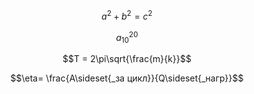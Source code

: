 $$a^2 + b^2 = c^2$$

$$a_{10}^{20}$$

$$T = 2\pi\sqrt{\frac{m}{k}}$$

$$\eta= \frac{A\sideset{_за цикл}}{Q\sideset{_нагр}}$$
